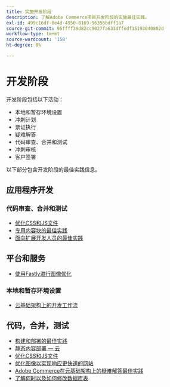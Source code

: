 ```yaml
---
title: 实施开发阶段
description: 了解Adobe Commerce项目开发阶段的实施最佳实践。
exl-id: 499c16df-0e4d-4950-8169-96356bdff1a7
source-git-commit: 95ffff39d82cc9027fa633dffedf15193040802d
workflow-type: tm+mt
source-wordcount: '158'
ht-degree: 0%

---
```


# 开发阶段

开发阶段包括以下活动：

- 本地和暂存环境设置
- 冲刺计划
- 票证执行
- 疑难解答
- 代码审查、合并和测试
- 冲刺审核
- 客户签署

以下部分包含开发阶段的最佳实践信息。

## 应用程序开发

### 代码审查、合并和测试

<!--Assets not yet integrated
- Guidelines and standards
  - [Development best practices](https://wiki.corp.adobe.com/x/nT4ykw)
  - [Code Review](https://wiki.corp.adobe.com/x/qT4ykw)
  - [Debugging Magento 2](https://wiki.corp.adobe.com/x/nz4ykw) (wiki)
-->
- [优化CSS和JS文件](optimize-css-js-files.md)
- [专用内容块的最佳实践](private-content-block-configuration.md)
- [面向扩展开发人员的最佳实践](https://developer.adobe.com/commerce/php/best-practices/)

<!--Assets not yet integrated

  - [Best practices for theme development](https://wiki.corp.adobe.com/pages/viewpage.action?spaceKey=MAGPS&title=Best+Practices+for+Theme+Development)
  - [Module basis](https://wiki.corp.adobe.com/x/kz4ykw) (wiki) — Develop custom modules
  - [Exception Handling](https://wiki.corp.adobe.com/x/nz4ykw)
  - [Custom code copyrights](https://wiki.corp.adobe.com/x/lj4ykw)
- Source control and package management - wiki articles
  - [Code management - Git vs. Composer](https://wiki.corp.adobe.com/x/pz4ykw)
  - [Git branching strategy](https://wiki.corp.adobe.com/display/MAGPS/Git+Branching+Strategy)
  - [Composer development](https://wiki.corp.adobe.com/x/mD4ykw)
  - [Composer patching](https://wiki.corp.adobe.com/x/mj4ykw)
  - [Composer project structure](https://wiki.corp.adobe.com/x/mT4ykw)
  - [Composer tips and tricks](https://wiki.corp.adobe.com/x/lz4ykw)
-->

## 平台和服务

- [使用Fastly进行图像优化](image-optimization.md)

### 本地和暂存环境设置

- [云基础架构上的开发工作流](https://experienceleague.adobe.com/docs/commerce-cloud-service/user-guide/architecture/pro-develop-deploy-workflow.html)

## 代码，合并，测试

- [构建和部署的最佳实践](https://experienceleague.adobe.com/docs/commerce-cloud-service/user-guide/develop/deploy/best-practices.html)
- [静态内容部署 — 云](static-content-deployment.md)
- [优化CSS和JS文件](optimize-css-js-files.md)
- [优化图像以实现响应更快速的网站](image-optimization.md)
- [Adobe Commerce在云基础架构上的疑难解答最佳实践](troubleshooting.md)
- [了解何时以及如何修改数据库表](modifying-core-and-third-party-tables.md)
